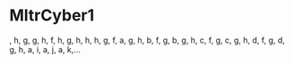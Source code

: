 # MltrCyber1
, h, g, g, h, f, h, g, h, h, h, g, f, a, g, h, b, f, g, b, g, h, c, f, g, c, g, h, d, f, g, d, g, h, a, i, a, j, a, k,…
